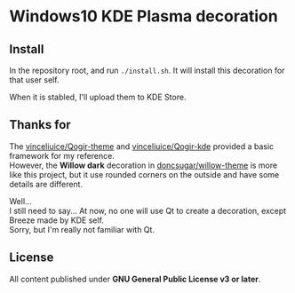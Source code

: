 # Windows10 KDE Plasma decoration

## Install

In the repository root, and run `./install.sh`. It will install this decoration for that user self.

When it is stabled, I'll upload them to KDE Store.

## Thanks for

The [vinceliuice/Qogir-theme](https://github.com/vinceliuice/Qogir-theme) and [vinceliuice/Qogir-kde](https://github.com/vinceliuice/Qogir-kde) provided a basic framework for my reference.\
However, the **Willow dark** decoration in [doncsugar/willow-theme](https://github.com/doncsugar/willow-theme) is more like this project, but it use rounded corners on the outside and have some details are different.

Well...\
I still need to say... At now, no one will use Qt to create a decoration, except Breeze made by KDE self.\
Sorry, but I'm really not familiar with Qt.

## License

All content published under **GNU General Public License v3 or later**.
